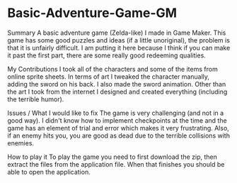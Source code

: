 # Basic-Adventure-Game-GM
Summary
A basic adventure game (Zelda-like) I made in Game Maker. This game has some good puzzles and ideas (if a little unoriginal), the problem is that it is unfairly difficult. I am putting it here because I think if you can make it past the first part, there are some really good redeeming qualities.

My Contributions
I took all of the characters and some of the items from online sprite sheets. In terms of art I tweaked the character manually, adding the sword on his back. I also made the sword animation. Other than the art I took from the internet I designed and created everything (including the terrible humor).

Issues / What I would like to fix
The game is very challenging (and not in a good way). I didn't know how to implement checkpoints at the time and the game has an element of trial and error which makes it very frustrating. Also, if an enemy hits you, you are good as dead due to the terrible collisions with enemies.

How to play it
To play the game you need to first download the zip, then extract the files from the application file. When that finishes you should be able to open the application.

